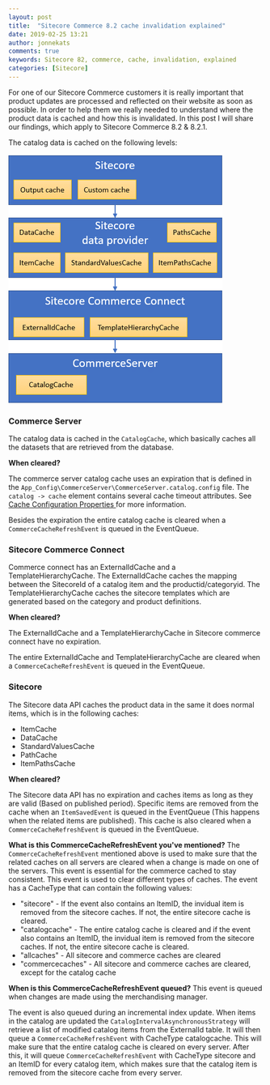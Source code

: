```yaml
---
layout: post
title:  "Sitecore Commerce 8.2 cache invalidation explained"
date: 2019-02-25 13:21
author: jonnekats
comments: true
keywords: Sitecore 82, commerce, cache, invalidation, explained
categories: [Sitecore]
---
```

For one of our Sitecore Commerce customers it is really important that product updates are processed and reflected on their website as soon as possible. In order to help them we really needed to understand where the product data is cached and how this is invalidated. In this post I will share our findings, which apply to Sitecore Commerce 8.2 & 8.2.1.

The catalog data is cached on the following levels:

![Caching layers](/assets/images/commerce-caching/cachinglayers.gif)

### Commerce Server
The catalog data is cached in the `CatalogCache`, which basically caches all the datasets that are retrieved from the database.  

**When cleared?**

The commerce server catalog cache uses an expiration that is defined in the `App_Config\CommerceServer\CommerceServer.catalog.config` file. The `catalog -> cache` element contains several cache timeout attributes. See [Cache Configuration Properties ](https://docs.microsoft.com/en-us/previous-versions/commerce-server/aa144659(v=cs.90)) for more information.

Besides the expiration the entire catalog cache is cleared when a `CommerceCacheRefreshEvent` is queued in the EventQueue.  

### Sitecore Commerce Connect
Commerce connect has an ExternalIdCache and a TemplateHierarchyCache. The ExternalIdCache caches the mapping between the SitecoreId of a catalog item and the productid/categoryid. The TemplateHierarchyCache caches the sitecore templates which are generated based on the category and product definitions. 

**When cleared?**

The ExternalIdCache and a TemplateHierarchyCache in Sitecore commerce connect have no expiration. 

The entire ExternalIdCache and TemplateHierarchyCache are cleared when a `CommerceCacheRefreshEvent` is queued in the EventQueue.  

### Sitecore
The Sitecore data API caches the product data in the same it does normal items, which is in the following caches:

- ItemCache
- DataCache
- StandardValuesCache
- PathCache
- ItemPathsCache

**When cleared?**

The Sitecore data API has no expiration and caches items as long as they are valid (Based on published period). Specific items are removed from the cache when an `ItemSavedEvent` is queued in the EventQueue (This happens when the related items are published). This cache is also cleared when a `CommerceCacheRefreshEvent` is queued in the EventQueue.  

**What is this CommerceCacheRefreshEvent you've mentioned?**
The `CommerceCacheRefreshEvent` mentioned above is used to make sure that the related caches on all servers are cleared when a change is made on one of the servers. This event is essential for the commerce cached to stay consistent. This event is used to clear different types of caches. The event has a CacheType that can contain the following values:

- "sitecore" - If the event also contains an ItemID, the invidual item is removed from the sitecore caches. If not, the entire sitecore cache is cleared. 
- "catalogcache" - The entire catalog cache is cleared and if the event also contains an ItemID, the invidual item is removed from the sitecore caches. If not, the entire sitecore cache is cleared. 
- "allcaches" - All sitecore and commerce caches are cleared
- "commercecaches" - All sitecore and commerce caches are cleared, except for the catalog cache

**When is this CommerceCacheRefreshEvent queued?**
This event is queued when changes are made using the merchandising manager. 

The event is also queued during an incremental index update. When items in the catalog are updated the `CatalogIntervalAsynchronousStrategy` will retrieve a list of modified catalog items from the ExternalId table. It will then queue a `CommerceCacheRefreshEvent` with CacheType catalogcache. This will make sure that the entire catalog cache is cleared on every server. After this, it will queue `CommerceCacheRefreshEvent` with CacheType sitecore and an ItemID for every catalog item, which makes sure that the catalog item is removed from the sitecore cache from every server. 